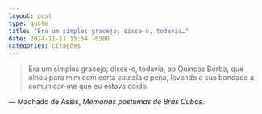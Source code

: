 ```yaml
---
layout: post
type: quote
title: "Era um simples gracejo; disse-o, todavia…"
date: 2024-11-11 15:54 -0300
categories: citações
---
```

>Era um simples gracejo; disse-o, todavia, ao Quincas Borba, que olhou para mim com certa cautela e pena, levando a sua bondade a comunicar-me que eu estava doido.

— Machado de Assis, _Memórias póstumas de Brás Cubas_.
